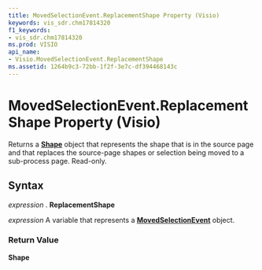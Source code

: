 ```yaml
---
title: MovedSelectionEvent.ReplacementShape Property (Visio)
keywords: vis_sdr.chm17814320
f1_keywords:
- vis_sdr.chm17814320
ms.prod: VISIO
api_name:
- Visio.MovedSelectionEvent.ReplacementShape
ms.assetid: 1264b9c3-72bb-1f2f-3e7c-df394468143c
---
```



# MovedSelectionEvent.ReplacementShape Property (Visio)

Returns a  **[Shape](shape-object-visio.md)** object that represents the shape that is in the source page and that replaces the source-page shapes or selection being moved to a sub-process page. Read-only.


## Syntax

 _expression_ . **ReplacementShape**

 _expression_ A variable that represents a **[MovedSelectionEvent](movedselectionevent-object-visio.md)** object.


### Return Value

 **Shape**


